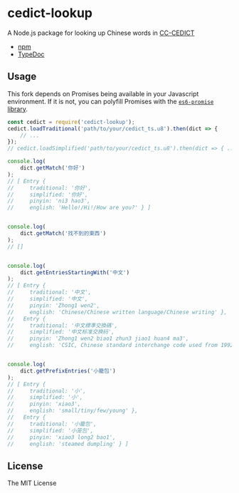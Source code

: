 # cedict-lookup

A Node.js package for looking up Chinese words in [CC-CEDICT](http://www.mdbg.net/chindict/chindict.php?page=cc-cedict)

* [npm](https://www.npmjs.com/package/cedict-lookup)
* [TypeDoc](http://takumif.github.io/cedict-lookup/docs)

## Usage
This fork depends on Promises being available in your Javascript environment. If it is not, you can polyfill Promises with the [`es6-promise` library](https://github.com/stefanpenner/es6-promise).

```javascript
const cedict = require('cedict-lookup');
cedict.loadTraditional('path/to/your/cedict_ts.u8').then(dict => {
    // ...
});
// cedict.loadSimplified('path/to/your/cedict_ts.u8').then(dict => { ... });

console.log(
    dict.getMatch('你好')
);
// [ Entry {
//     traditional: '你好',
//     simplified: '你好',
//     pinyin: 'ni3 hao3',
//     english: 'Hello!/Hi!/How are you?' } ]


console.log(
    dict.getMatch('找不到的東西')
);
// []


console.log(
    dict.getEntriesStartingWith('中文')
);
// [ Entry {
//     traditional: '中文',
//     simplified: '中文',
//     pinyin: 'Zhong1 wen2',
//     english: 'Chinese/Chinese written language/Chinese writing' },
//   Entry {
//     traditional: '中文標準交換碼',
//     simplified: '中文标准交换码',
//     pinyin: 'Zhong1 wen2 biao1 zhun3 jiao1 huan4 ma3',
//     english: 'CSIC, Chinese standard interchange code used from 1992' } ]


console.log(
    dict.getPrefixEntries('小籠包')
);
// [ Entry {
//     traditional: '小',
//     simplified: '小',
//     pinyin: 'xiao3',
//     english: 'small/tiny/few/young' },
//   Entry {
//     traditional: '小籠包',
//     simplified: '小笼包',
//     pinyin: 'xiao3 long2 bao1',
//     english: 'steamed dumpling' } ]
```

## License
The MIT License